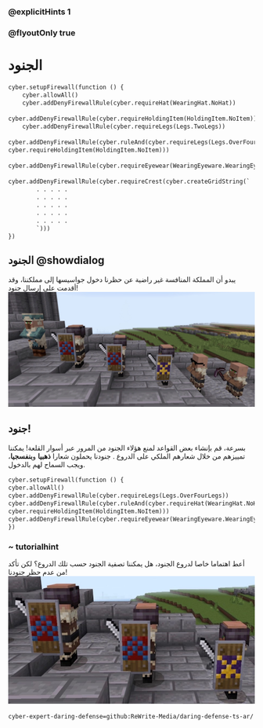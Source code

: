 ### @explicitHints 1
### @flyoutOnly true

# الجنود

```ghost
cyber.setupFirewall(function () {
    cyber.allowAll()
    cyber.addDenyFirewallRule(cyber.requireHat(WearingHat.NoHat))
    cyber.addDenyFirewallRule(cyber.requireHoldingItem(HoldingItem.NoItem))
    cyber.addDenyFirewallRule(cyber.requireLegs(Legs.TwoLegs))
    cyber.addDenyFirewallRule(cyber.ruleAnd(cyber.requireLegs(Legs.OverFourLegs), cyber.requireHoldingItem(HoldingItem.NoItem)))
    cyber.addDenyFirewallRule(cyber.requireEyewear(WearingEyeware.WearingEyeware))
    cyber.addDenyFirewallRule(cyber.requireCrest(cyber.createGridString(`
        . . . . .
        . . . . .
        . . . . .
        . . . . .
        . . . . .
        `)))
})

```

## الجنود @showdialog
يبدو أن المملكة المنافسة غير راضية عن حظرنا دخول جواسيسها إلى مملكننا، وقد أقدمت على إرسال جنود!
![Soldiers](https://raw.githubusercontent.com/CausewayDigital/Minecraft-EE-MakeCode/main/tutorials/cyber-kingdom/firewall/images/level_6.jpg)


## جنود!
بسرعة، قم بإنشاء بعض القواعد لمنع هؤلاء الجنود من المرور عبر أسوار القلعة! يمكننا تمييزهم من خلال شعارهم الملكي على الدروع . جنودنا يحملون شعارا **ذهبيا** و**بنفسجيا**، ويجب السماح لهم بالدخول.   


```template
cyber.setupFirewall(function () {
cyber.allowAll()
cyber.addDenyFirewallRule(cyber.requireLegs(Legs.OverFourLegs))
cyber.addDenyFirewallRule(cyber.ruleAnd(cyber.requireHat(WearingHat.NoHat), cyber.requireHoldingItem(HoldingItem.NoItem)))
cyber.addDenyFirewallRule(cyber.requireEyewear(WearingEyeware.WearingEyeware))
})
```

### ~ tutorialhint
أعط اهتماما خاصا لدروع الجنود، هل يمكننا تصفية الجنود حسب تلك الدروع؟ لكن تأكد من عدم حظر جنودنا!
![Soldiers Shields](https://raw.githubusercontent.com/CausewayDigital/Minecraft-EE-MakeCode/main/tutorials/cyber-kingdom/firewall/images/level_6_shields.jpg)



```package
cyber-expert-daring-defense=github:ReWrite-Media/daring-defense-ts-ar/
```